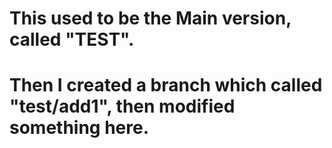 # This used to be the Main version, called "TEST".
# Then I created a branch which called "test/add1", then modified something here.